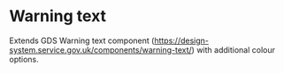 # Warning text

Extends GDS Warning text component (https://design-system.service.gov.uk/components/warning-text/) with additional colour options.
